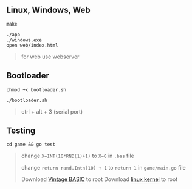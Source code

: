 ## Linux, Windows, Web

`make`

```
./app
./windows.exe
open web/index.html
```

> for web use webserver

## Bootloader

`chmod +x bootloader.sh`

`./bootloader.sh`
> ctrl + alt + 3 (serial port)

## Testing

`cd game && go test`
> change `X=INT(10*RND(1)+1)` to `X=0` in `.bas` file
>
> change `return rand.Intn(10) + 1` to `return 1` in `game/main.go` file
>
> Download [Vintage BASIC](http://www.vintage-basic.net/download.html) to root 
> Download [linux kernel](http://ftp.swin.edu.au/archlinux/iso/2023.09.01/arch/boot/x86_64/) to root